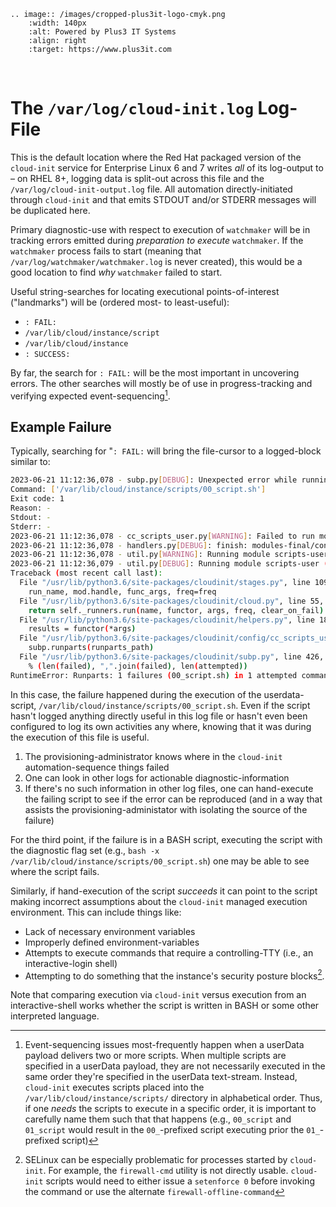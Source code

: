 ```{eval-rst}
.. image:: /images/cropped-plus3it-logo-cmyk.png
    :width: 140px
    :alt: Powered by Plus3 IT Systems
    :align: right
    :target: https://www.plus3it.com
```
<br>

# The `/var/log/cloud-init.log` Log-File

This is the default location where the Red Hat packaged version of the `cloud-init` service for Enterprise Linux 6 and 7 writes _all_ of its log-output to &ndash; on RHEL 8+, logging data is split-out across this file and the `/var/log/cloud-init-output.log` file. All automation directly-initiated through `cloud-init` and that emits STDOUT and/or STDERR messages will be duplicated here. 

Primary diagnostic-use with respect to execution of `watchmaker` will be in tracking errors emitted during _preparation to execute_ `watchmaker`. If the `watchmaker` process fails to start (meaning that `/var/log/watchmaker/watchmaker.log` is never created), this would be a good location to find _why_ `watchmaker` failed to start.

Useful string-searches for locating executional points-of-interest ("landmarks") will be (ordered most- to least-useful):

* `: FAIL: `
* `/var/lib/cloud/instance/script`
* `/var/lib/cloud/instance`
* `: SUCCESS: `

By far, the search for `: FAIL:` will be the most important in uncovering errors. The other searches will mostly be of use in progress-tracking and verifying expected event-sequencing[^1].

## Example Failure

Typically, searching for "`: FAIL:` will bring the file-cursor to a logged-block similar to:

~~~bash
2023-06-21 11:12:36,078 - subp.py[DEBUG]: Unexpected error while running command.
Command: ['/var/lib/cloud/instance/scripts/00_script.sh']
Exit code: 1
Reason: -
Stdout: -
Stderr: -
2023-06-21 11:12:36,078 - cc_scripts_user.py[WARNING]: Failed to run module scripts-user (scripts in /var/lib/cloud/instance/scripts)
2023-06-21 11:12:36,078 - handlers.py[DEBUG]: finish: modules-final/config-scripts-user: FAIL: running config-scripts-user with frequency once-per-instance
2023-06-21 11:12:36,078 - util.py[WARNING]: Running module scripts-user (<module 'cloudinit.config.cc_scripts_user' from '/usr/lib/python3.6/site-packages/cloudinit/config/cc_scripts_user.py'>) failed
2023-06-21 11:12:36,079 - util.py[DEBUG]: Running module scripts-user (<module 'cloudinit.config.cc_scripts_user' from '/usr/lib/python3.6/site-packages/cloudinit/config/cc_scripts_user.py'>) failed
Traceback (most recent call last):
  File "/usr/lib/python3.6/site-packages/cloudinit/stages.py", line 1090, in _run_modules
    run_name, mod.handle, func_args, freq=freq
  File "/usr/lib/python3.6/site-packages/cloudinit/cloud.py", line 55, in run
    return self._runners.run(name, functor, args, freq, clear_on_fail)
  File "/usr/lib/python3.6/site-packages/cloudinit/helpers.py", line 185, in run
    results = functor(*args)
  File "/usr/lib/python3.6/site-packages/cloudinit/config/cc_scripts_user.py", line 44, in handle
    subp.runparts(runparts_path)
  File "/usr/lib/python3.6/site-packages/cloudinit/subp.py", line 426, in runparts
    % (len(failed), ",".join(failed), len(attempted))
RuntimeError: Runparts: 1 failures (00_script.sh) in 1 attempted commands
~~~

In this case, the failure happened during the execution of the userdata-script, `/var/lib/cloud/instance/scripts/00_script.sh`. Even if the script hasn't logged anything directly useful in this log file or hasn't even been configured to log its own activities any where, knowing that it was during the execution of this file is useful.

1. The provisioning-administrator knows where in the `cloud-init` automation-sequence things failed
2. One can look in other logs for actionable diagnostic-information
3. If there's no such information in other log files, one can hand-execute the failing script to see if the error can be reproduced (and in a way that assists the provisioning-administator with isolating the source of the failure)

For the third point, if the failure is in a BASH script, executing the script with the diagnostic flag set (e.g., `bash -x /var/lib/cloud/instance/scripts/00_script.sh`) one may be able to see where the script fails.

Similarly, if hand-execution of the script _succeeds_ it can point to the script making incorrect assumptions about the `cloud-init` managed execution environment. This can include things like:

- Lack of necessary environment variables
- Improperly defined environment-variables
- Attempts to execute commands that require a controlling-TTY (i.e., an interactive-login shell)
- Attempting to do something that the instance's security posture blocks[^2].

Note that comparing execution via `cloud-init` versus execution from an interactive-shell works whether the script is written in BASH or some other interpreted language.

[^1]: Event-sequencing issues most-frequently happen when a userData payload delivers two or more scripts. When multiple scripts are specified in a userData payload, they are not necessarily executed in the same order they're specified in the userData text-stream. Instead, `cloud-init` executes scripts placed into the `/var/lib/cloud/instance/scripts/` directory in alphabetical order. Thus, if one _needs_ the scripts to execute in a specific order, it is important to carefully name them such that that happens (e.g., `00_script` and `01_script` would result in the `00_`-prefixed script executing prior the `01_`-prefixed script)
[^2]: SELinux can be especially problematic for processes started by `cloud-init`. For example, the `firewall-cmd` utility is not directly usable. `cloud-init` scripts would need to either issue a `setenforce 0` before invoking the command or use the alternate `firewall-offline-command`
